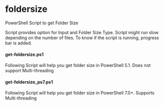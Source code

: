 # foldersize
PowerShell Script to get Folder Size

Script provides option for Input and Folder Size Type. Script might run slow depending on the number of files. To know if the script is running, progress bar is added. 

#### get-foldersize.ps1

  Following Script will help you get folder size in PowerShell 5.1. Does not support Multi-threading

#### get-foldersize_ps7.ps1
  Following Script will help you get folder size in PowerShell 7.0+. Supports Multi-threading

